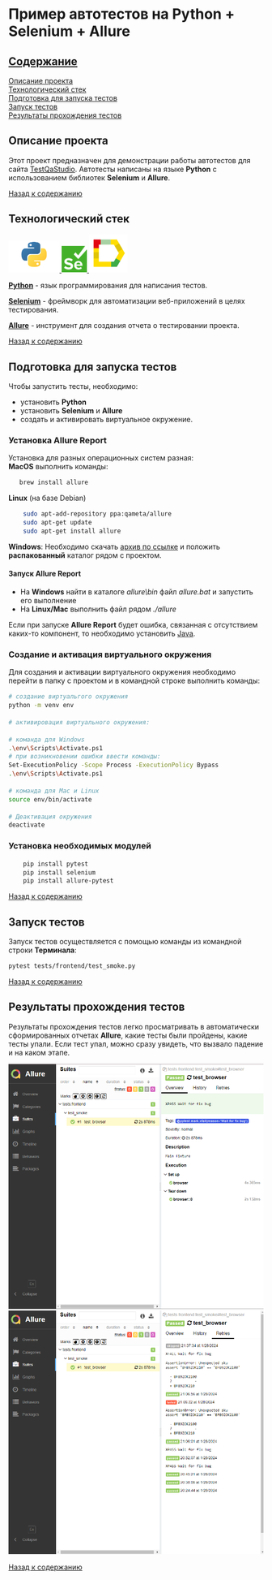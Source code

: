 # Пример автотестов на **Python** + **Selenium** + **Allure**

## [Содержание](#Содержание)

[Описание проекта](#Описание-проекта)  
[Технологический стек](#Технологический-стек)   
[Подготовка для запуска тестов](#Подготовка-для-запуска-тестов)  
[Запуск тестов](#Запуск-тестов)  
[Результаты прохождения тестов](#Результаты-прохождения-тестов)

## Описание проекта

Этот проект предназначен для демонстрации работы автотестов для сайта [TestQaStudio](https://testqastudio.me/).
Автотесты написаны на языке **Python** с использованием библиотек **Selenium** и **Allure**.

[Назад к содержанию](#Содержание)

## Технологический стек

<p>
    <a href="https://www.python.org/">
        <img width="20%" title="Python" src="media/python.png" alt="Python">
    </a>
    <a href="https://www.selenium.dev/">
        <img width="10%" title="Selenium" src="media/Selenium.png" alt="Selenium">
    </a>
    <a href="https://allurereport.org/">
        <img width="15%" title="Allure" src="media/Allure.svg" alt="Allure Report">
    </a>
</p>   

**[Python](https://www.python.org/downloads/)** - язык программирования для написания тестов.

**[Selenium](https://www.selenium.dev/)** - фреймворк для автоматизации веб-приложений в целях тестирования.

**[Allure](https://requests.readthedocs.io/en/latest/)** - инструмент для создания отчета о тестировании проекта.

[Назад к содержанию](#Содержание)

## Подготовка для запуска тестов

Чтобы запустить тесты, необходимо:

- установить **Python**
- установить **Selenium** и **Allure**
- создать и активировать виртуальное окружение.

### Установка **Allure Report**
Установка для разных операционных систем разная:  
**MacOS** выполнить команды:

```bash
   brew install allure
```

**Linux** (на базе Debian)

```bash
    sudo apt-add-repository ppa:qameta/allure
    sudo apt-get update
    sudo apt-get install allure
```

**Windows**: Необходимо скачать [архив по ссылке](https://repo.maven.apache.org/maven2/io/qameta/allure/allure-commandline/2.19.0/allure-commandline-2.19.0.zip)
и положить **распакованный** каталог рядом с проектом.

#### Запуск **Allure Report**

- На **Windows** найти в каталоге *allure\bin* файл *allure.bat* и запустить его выполнение
- На **Linux/Mac** выполнить файл рядом *./allure*

Если при запуске **Allure Report** будет ошибка, связанная с отсутствием каких-то компонент, то необходимо
установить [Java](https://www.java.com/en/download/).

### Создание и активация виртуального окружения
Для создания и активации виртуального окружения необходимо перейти в папку с проектом и в командной строке выполнить
команды:

```Bash
# создание виртуальгого окружения
python -m venv env

# активировация виртуального окружения: 

# команда для Windows
.\env\Scripts\Activate.ps1 
# при возникновении ошибки ввести команды:
Set-ExecutionPolicy -Scope Process -ExecutionPolicy Bypass
.\env\Scripts\Activate.ps1

# команда для Mac и Linux
source env/bin/activate    

# Деактивация окружения
deactivate
```
### Установка необходимых модулей
```bash
    pip install pytest
    pip install selenium
    pip install allure-pytest
```

[Назад к содержанию](#Содержание)

## Запуск тестов

Запуск тестов осуществляется с помощью команды из командной строки **Терминала**:

```bash 
pytest tests/frontend/test_smoke.py
```

[Назад к содержанию](#Содержание)

## Результаты прохождения тестов
Результаты прохождения тестов легко просматривать в автоматически сформированных отчетах **Allure**, какие тесты были пройдены, какие тесты упали.
Если тест упал, можно сразу увидеть, что вызвало падение и на каком этапе.
<p>
    <img title="result tests" src="media/04.png" alt="result tests">
    <img title="result tests" src="media/02.png" alt="result tests">
</p>

[Назад к содержанию](#Содержание)

